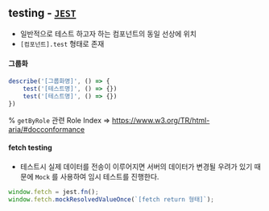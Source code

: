 ## testing - [`JEST`](https://jestjs.io/)

- 일반적으로 테스트 하고자 하는 컴포넌트의 동일 선상에 위치
- `[컴포넌트].test` 형태로 존재

#### 그룹화

```jsx
describe('[그룹화명]', () => {
    test('[테스트명]', () => {})
    test('[테스트명]', () => {})
})
```

% `getByRole` 관련 Role Index => https://www.w3.org/TR/html-aria/#docconformance

#### fetch testing
- 테스트시 실제 데이터를 전송이 이루어지면 서버의 데이터가 변경될 우려가 있기 때문에 `Mock` 를 사용하여 임시 테스트를 진행한다.

```javascript
window.fetch = jest.fn();
window.fetch.mockResolvedValueOnce(`[fetch return 형태]`);
```